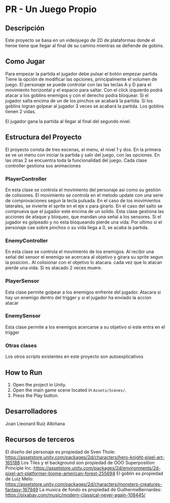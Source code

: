 # PR - Un Juego Propio

## Descripción

Este proyecto se basa en un videojuego de 2D de plataformas donde el heroe tiene que llegar al final de su camino mientras se defiende de gobins.

## Como Jugar

Para empezar la partida el jugador debe pulsar el botón empezar partida.
Tiene la opción de modificar las opciones, principalmente el volumen de juego.
El personaje se puede controlar con las las teclas A y D para el movimiento horizontal y el espacio para saltar. Con el click izquierdo podrá atacar a los goblins enemigos y con el derecho podra bloquear.
Si el jugador salta encima de un de los pinchos se acabará la partida.
Si los goblins logran golpear al jugador 3 veces se acabará la partida.
Los goblins tienen 2 vidas.

El jugador gana la partida al llegar al final del segundo nivel.

## Estructura del Proyecto
El proyecto consta de tres escenas, el menu, el nivel 1 y dos.
En la primera se ve un menu con iniciar la partida y salir del juego, con las opciones.
En las otras 2 se encuentra toda la funcionalidad del juego.
Cada clase controller gestiona sus animaciones

### PlayerController
En esta clase se controla el movimiento del personaje asi como su gestión de colisiones.
El movimiento se controla en el metodo update con una serie de comprovaciones segun la tecla pulsada.
En el caso de los movimientos laterales, se invierte el sprite en el eje x para girarlo.
En el caso del salto se comprueva que el jugador este encima de un solido.
Esta clase gestiona las acciones de ataque y bloqueo, que mandan una señal a los sensores.
Si el jugador es golpeado y no esta bloqueando pierde una vida.
Por ultimo si el personaje cae sobre pinchos o su vida llega a 0, se acaba la partida.

### EnemyController
En esta clase se controla el movimiento de los enemigos.
Al recibir una señal del sensor el enemigo se acercara al objetivo y girara su sprite segun la posicion..
Al colisionar con el objetivo lo atacara.
cada vez que lo atacan pierde una vida.
Si es atacado 2 veces muere.

### PlayerSensor
Esta clase permite golpear a los enemigos enfrente del jugador.
Atacara si hay un enemigo dentro del trigger y si el jugador ha enviado la accion atacar

### EnemySensor
Esta clase permite a los enemigos acercarse a su objetivo si este entra en el trigger

### Otras clases
Los otros scripts existentes en este proyecto son autoexplicativos

## How to Run

1. Open the project in Unity.
2. Open the main game scene located in `Assets/Scenes/`.
3. Press the Play button.

## Desarrolladores

Joan Lleonard Ruiz Albiñana

## Recursos de terceros
El diseño del personaje es propiedad de Sven Thole: https://assetstore.unity.com/packages/2d/characters/hero-knight-pixel-art-165188
Los Tiles y el background son propiedad de OOO Superposition Principle Inc.:https://assetstore.unity.com/packages/2d/environments/2d-pixel-art-platformer-biome-american-forest-255694
El goblin es propiedad de Luiz Melo: https://assetstore.unity.com/packages/2d/characters/monsters-creatures-fantasy-167949
La musica de fondo es propiedad de GuilhermeBernardes: https://pixabay.com/music/modern-classical-never-again-108445/
